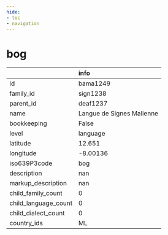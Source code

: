 ```yaml
---
hide:
- toc
- navigation
---
```

# bog
|                      | info                      |
|:---------------------|:--------------------------|
| id                   | bama1249                  |
| family_id            | sign1238                  |
| parent_id            | deaf1237                  |
| name                 | Langue de Signes Malienne |
| bookkeeping          | False                     |
| level                | language                  |
| latitude             | 12.651                    |
| longitude            | -8.00136                  |
| iso639P3code         | bog                       |
| description          | nan                       |
| markup_description   | nan                       |
| child_family_count   | 0                         |
| child_language_count | 0                         |
| child_dialect_count  | 0                         |
| country_ids          | ML                        |